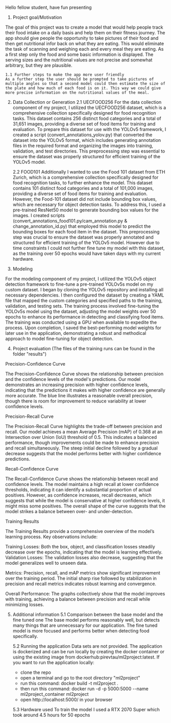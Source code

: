 Hello fellow student, have fun presenting

1. Project goal/Motivation

The goal of this project was to create a model that would help people track their food intake on a daily basis and help them on their fitness journey. The app should give people the opportunity to take pictures of their food and then get nutritional infor back on what they are eating. This would eliminate the task of scanning and weighing each and every meal they are eating. As a first step only the food and some basic information is displayed. The serving sizes and the nutritional values are not precise and somewhat arbitrary, but they are plausible.

    1.1 Further steps to make the app more user friendly
    As a further step the user should be prompted to take pictures of multiple angles so that a second model could then estimate the size of the plate and how much of each food is on it. This way we could give more precise information on the nutritional values of the meal.

2. Data Collection or Generation
   2.1 UECFOOD256
   For the data collection component of my project, I utilized the UECFOOD256 dataset, which is a comprehensive collection specifically designed for food recognition tasks. This dataset contains 256 distinct food categories and a total of 31,651 images, providing a diverse set of food items for training and evaluation. To prepare this dataset for use with the YOLOv5 framework, I created a script (convert_annotations_yolov.py) that converted the dataset into the YOLOv5 format, which includes generating annotation files in the required format and organizing the images into training, validation, and test directories. This preprocessing step was essential to ensure the dataset was properly structured for efficient training of the YOLOv5 model.

   2.2 FOOD101
   Additionally I wanted to use the Food 101 dataset from ETH Zurich, which is a comprehensive collection specifically designed for food recognition tasks, to further enhance the model. This dataset contains 101 distinct food categories and a total of 101,000 images, providing a diverse set of food items for training and evaluation. However, the Food-101 dataset did not include bounding box values, which are necessary for object detection tasks. To address this, I used a pre-trained ResNet50 model to generate bounding box values for the images. I created scripts (convert_annotations_food101.py/cam_annotation.py & change_annotation_id.py) that employed this model to predict the bounding boxes for each food item in the dataset. This preprocessing step was crucial to ensure the dataset was properly annotated and structured for efficient training of the YOLOv5 model. However due to time constraints I could not further fine tune my model with this dataset, as the training over 50 epochs would have taken days with my current hardware.

3. Modeling

For the modeling component of my project, I utilized the YOLOv5 object detection framework to fine-tune a pre-trained YOLOv5s model on my custom dataset. I began by cloning the YOLOv5 repository and installing all necessary dependencies. I then configured the dataset by creating a YAML file that mapped the custom categories and specified paths to the training, validation, and testing sets. The training process involved fine-tuning the YOLOv5s model using the dataset, adjusting the model weights over 50 epochs to enhance its performance in detecting and classifying food items. The training was conducted using a GPU when available to expedite the process. Upon completion, I saved the best-performing model weights for later use in the application, demonstrating a robust and methodical approach to model fine-tuning for object detection.

4. Project evaluation (The files of the training runs can be found in the folder "results")

Precision-Confidence Curve

The Precision-Confidence Curve shows the relationship between precision and the confidence levels of the model's predictions. Our model demonstrates an increasing precision with higher confidence levels, indicating that the predictions it makes with higher confidence are generally more accurate. The blue line illustrates a reasonable overall precision, though there is room for improvement to reduce variability at lower confidence levels.

Precision-Recall Curve

The Precision-Recall Curve highlights the trade-off between precision and recall. Our model achieves a mean Average Precision (mAP) of 0.368 at an Intersection over Union (IoU) threshold of 0.5. This indicates a balanced performance, though improvements could be made to enhance precision and recall simultaneously. The steep initial decline followed by a gradual decrease suggests that the model performs better with higher confidence predictions.

Recall-Confidence Curve

The Recall-Confidence Curve shows the relationship between recall and confidence levels. The model maintains a high recall at lower confidence thresholds, indicating it can identify a substantial proportion of actual positives. However, as confidence increases, recall decreases, which suggests that while the model is conservative at higher confidence levels, it might miss some positives. The overall shape of the curve suggests that the model strikes a balance between over- and under-detection.

Training Results

The Training Results provide a comprehensive overview of the model’s learning process. Key observations include:

Training Losses: Both the box, object, and classification losses steadily decrease over the epochs, indicating that the model is learning effectively.
Validation Losses: The validation losses also decrease, suggesting that the model generalizes well to unseen data.

Metrics: Precision, recall, and mAP metrics show significant improvement over the training period. The initial sharp rise followed by stabilization in precision and recall metrics indicates robust learning and convergence.

Overall Performance: The graphs collectively show that the model improves with training, achieving a balance between precision and recall while minimizing losses.

5. Additional information
   5.1 Comparison between the base model and the fine tuned one
   The base model performs reasonably well, but detects many things that are unnecessary for our application. The fine tuned model is more focused and performs better when detecting food specifically.

   5.2 Running the application
   Data sets are not provided. The application is dockerized and can be run locally by creating the docker container or using the existing image from dockerhub:pirevtau/ml2project:latest. If you want to run the application locally:

   - clone the repo
   - open a terminal and go to the root directory "ml2project"
   - run this command: docker build -t ml2project .
   - then run this command: docker run -d -p 5000:5000 --name ml2project_container ml2project
   - open http://localhost:5000/ in your browser

   5.3 Hardware used
   To train the model I used a RTX 2070 Super which took around 4.5 hours for 50 epochs
